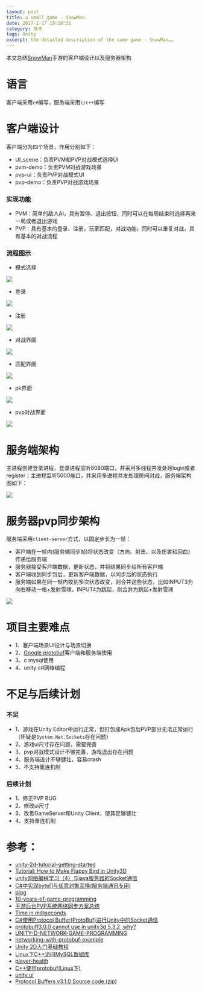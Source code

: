 ```yaml
---
layout: post
title: a small game - SnowMan
date: 2017-1-17 19:10:31
category: 技术
tags: Unity
excerpt: the detailed description of the same game - SnowMan……
---
```


本文总结[SnowMan](https://github.com/duyanghao/SnowMan)手游的客户端设计以及服务器架构

# 语言

客户端采用`c#`编写，服务端采用`c/c++`编写

# 客户端设计

客户端分为四个场景，作用分别如下：

* UI_scene：负责PVM和PVP对战模式选择UI
* pvm-demo：负责PVM对战游戏场景
* pvp-ui：负责PVP对战模式UI
* pvp-demo：负责PVP对战游戏场景

### 实现功能

* PVM：简单的敌人AI，具有暂停、退出按钮，同时可以在每局结束时选择再来一局或者退出游戏
* PVP：具有基本的登录、注册，玩家匹配，对战功能，同时可以重复对战，具有基本的对战流程

### 流程图示

* 模式选择

![](/public/img/snowman/choose.png)

* 登录

![](/public/img/snowman/login.png)

* 注册

![](/public/img/snowman/register.png)

* 对战界面

![](/public/img/snowman/fight.png)

* 匹配界面

![](/public/img/snowman/match.png)

* pk界面

![](/public/img/snowman/pk.png)

* pvp对战界面

![](/public/img/snowman/pvp.png)

# 服务端架构

主进程创建登录进程，登录进程监听8080端口，并采用多线程并发处理login或者register；主进程监听5000端口，并采用多进程并发处理房间对战，服务端架构图如下：

![](/public/img/snowman/gameserver_arch.png)

# 服务器pvp同步架构

服务端采用`client-server`方式，以固定步长为一帧：

* 客户端在一帧内(服务端同步帧)将状态改变（方向、射击、以及伤害和回血）传递给服务端
* 服务器接受客户端数据，更新状态，并将结果同步给所有客户端
* 客户端收到同步包后，更新客户端数据，以同步后的状态执行
* 服务端如果在同一帧内收到多次状态改变，则合并这些状态，比如INPUT3为向右移动一格+发射雪球，INPUT4为跳起，则合并为跳起+发射雪球

![](public/img/snowman/pvp_sequence.png)

# 项目主要难点

* 1、客户端场景UI设计与场景切换
* 2、[Google protobuf](https://github.com/google/protobuf)客户端和服务端使用
* 3、c mysql使用
* 4、unity c#网络编程

# 不足与后续计划

### 不足

* 1、游戏在Unity Editor中运行正常，但打包成Apk包后PVP部分无法正常运行（怀疑是`System.Net.Sockets`存在问题）
* 2、游戏ui尺寸存在问题，需要完善
* 3、pvp对战模式设计不够完善，游戏退出存在问题
* 4、服务端设计不够健壮，容易crash
* 5、不支持重连机制

### 后续计划

* 1、修正PVP BUG
* 2、修改ui尺寸
* 3、改善GameServer和Unity Client，使其足够健壮
* 4、支持重连机制

# 参考：

* [unity-2d-tutorial-getting-started](https://www.raywenderlich.com/61532/unity-2d-tutorial-getting-started)
* [Tutorial: How to Make Flappy Bird in Unity3D](http://anwell.me/articles/unity3d-flappy-bird)
* [unity网络编程学习（4）与java服务器的Socket通信](http://blog.csdn.net/u014735301/article/details/42145131)
* [C#中实现byte[]与任意对象互换(服务端通讯专用)](http://blog.csdn.net/kenkao/article/details/6254133)
* [blog](http://blog.codingnow.com/oiie/oiie/)
* [10-years-of-game-programming](http://www.codeceo.com/article/10-years-of-game-programming.html)
* [手游后台PVP系统网络同步方案总结](http://www.360doc.com/relevant/547378913_more.shtml)
* [Time in milliseconds](http://stackoverflow.com/questions/10192903/time-in-milliseconds/27448980#27448980)
* [C#使用Protocol Buffer(ProtoBuf)进行Unity中的Socket通信](http://www.jb51.net/article/82795.htm)
* [protobuff3.0.0 cannot use in unity3d 5.3.2 ,why?](https://github.com/google/protobuf/issues/1237)
* [UNITY-D-NETWORK-GAME-PROGRAMMING](https://www.codeproject.com/Articles/989447/UNITY-D-NETWORK-GAME-PROGRAMMING)
* [networking-with-protobuf-example](https://github.com/yueyoum/unity3d-scripts/blob/master/networking-with-protobuf-example/NetWorking.cs)
* [Unity 2D入门基础教程](http://blog.1vr.cn/?p=1422)
* [Linux下C++访问MySQL数据库](http://blog.csdn.net/lisonglisonglisong/article/details/25071793)
* [player-health](https://unity3d.com/cn/learn/tutorials/projects/survival-shooter/player-health)
* [C++使用protobuf(Linux下)](http://hahaya.github.io/use-protobuf-in-c-plus-plus)
* [unity ui](http://www.cnblogs.com/Huil1993/p/5250371.html)
* [Protocol Buffers v3.1.0 Source code (zip)](https://github.com/google/protobuf/archive/v3.1.0.zip)
